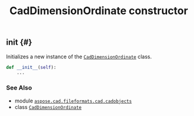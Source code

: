 ﻿---
title: CadDimensionOrdinate constructor
second_title: Aspose.CAD for Python via .NET API References
description: 
type: docs
weight: 10
url: /python-net/aspose.cad.fileformats.cad.cadobjects/caddimensionordinate/__init__/
is_root: false
---

## __init__ {#}

Initializes a new instance of the [`CadDimensionOrdinate`](/cad/python-net/aspose.cad.fileformats.cad.cadobjects/caddimensionordinate) class.



```python
def __init__(self):
    ...
```





### See Also
* module [`aspose.cad.fileformats.cad.cadobjects`](../../)
* class [`CadDimensionOrdinate`](/cad/python-net/aspose.cad.fileformats.cad.cadobjects/caddimensionordinate)
